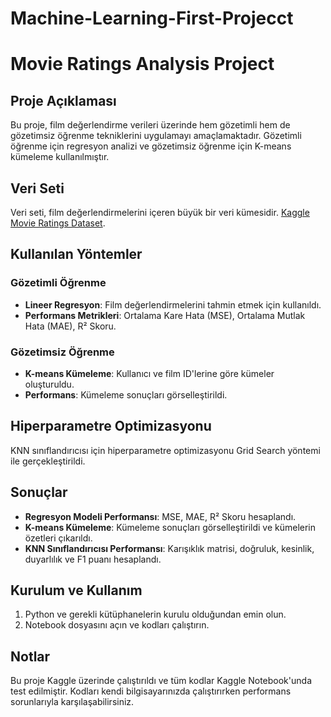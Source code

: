 # Machine-Learning-First-Projecct
# Movie Ratings Analysis Project

## Proje Açıklaması
Bu proje, film değerlendirme verileri üzerinde hem gözetimli hem de gözetimsiz öğrenme tekniklerini uygulamayı amaçlamaktadır. Gözetimli öğrenme için regresyon analizi ve gözetimsiz öğrenme için K-means kümeleme kullanılmıştır.

## Veri Seti
Veri seti, film değerlendirmelerini içeren büyük bir veri kümesidir. [Kaggle Movie Ratings Dataset](https://www.kaggle.com/datasets/kaggle/input/the-movies-dataset/ratings.csv).

## Kullanılan Yöntemler

### Gözetimli Öğrenme
- **Lineer Regresyon**: Film değerlendirmelerini tahmin etmek için kullanıldı.
- **Performans Metrikleri**: Ortalama Kare Hata (MSE), Ortalama Mutlak Hata (MAE), R² Skoru.

### Gözetimsiz Öğrenme
- **K-means Kümeleme**: Kullanıcı ve film ID'lerine göre kümeler oluşturuldu.
- **Performans**: Kümeleme sonuçları görselleştirildi.

## Hiperparametre Optimizasyonu
KNN sınıflandırıcısı için hiperparametre optimizasyonu Grid Search yöntemi ile gerçekleştirildi.

## Sonuçlar
- **Regresyon Modeli Performansı**: MSE, MAE, R² Skoru hesaplandı.
- **K-means Kümeleme**: Kümeleme sonuçları görselleştirildi ve kümelerin özetleri çıkarıldı.
- **KNN Sınıflandırıcısı Performansı**: Karışıklık matrisi, doğruluk, kesinlik, duyarlılık ve F1 puanı hesaplandı.

## Kurulum ve Kullanım
1. Python ve gerekli kütüphanelerin kurulu olduğundan emin olun.
2. Notebook dosyasını açın ve kodları çalıştırın.

## Notlar
Bu proje Kaggle üzerinde çalıştırıldı ve tüm kodlar Kaggle Notebook'unda test edilmiştir. Kodları kendi bilgisayarınızda çalıştırırken performans sorunlarıyla karşılaşabilirsiniz.
